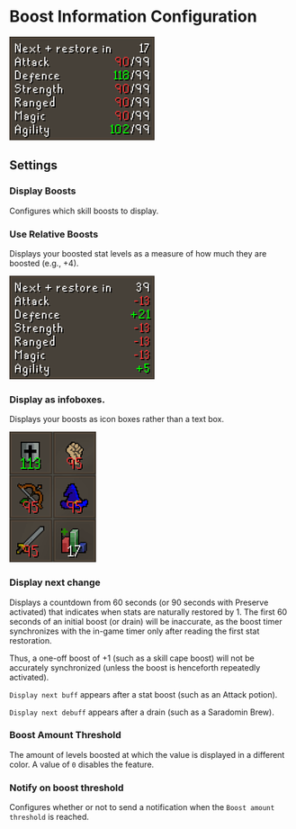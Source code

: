 # Boost Information Configuration

![Boost Information](img/boosts-info/boosts_information_absolute.png)
## Settings

### Display Boosts

Configures which skill boosts to display.

### Use Relative Boosts

Displays your boosted stat levels as a measure of how much they are boosted (e.g., +4).

![Relative Boosts](img/boosts-info/boosts_information_relative.png)

### Display as infoboxes.

Displays your boosts as icon boxes rather than a text box.

![Boost indicators](img/boosts-info/boosts_information_infobox.png)

### Display next change

Displays a countdown from 60 seconds (or 90 seconds with Preserve activated) that indicates when stats are naturally restored by 1.  The first 60 seconds of an initial boost (or drain) will be inaccurate, as the boost timer synchronizes with the in-game timer only after reading the first stat restoration. 

Thus, a one-off boost of +1 (such as a skill cape boost) will not be accurately synchronized (unless the boost is henceforth repeatedly activated).  

`Display next buff` appears after a stat boost (such as an Attack potion).

`Display next debuff` appears after a drain (such as a Saradomin Brew).

### Boost Amount Threshold

The amount of levels boosted at which the value is displayed in a different color. A value of `0` disables the feature.

### Notify on boost threshold

Configures whether or not to send a notification when the `Boost amount threshold` is reached.
